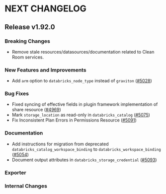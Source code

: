 # NEXT CHANGELOG

## Release v1.92.0

### Breaking Changes

* Remove stale resources/datasources/documentation related to Clean Room services.

### New Features and Improvements

* Add `arm` option to `databricks_node_type` instead of `graviton` ([#5028](https://github.com/databricks/terraform-provider-databricks/pull/5028))

### Bug Fixes

* Fixed syncing of effective fields in plugin framework implementation of share resource ([#4969](https://github.com/databricks/terraform-provider-databricks/pull/4969))
* Mark `storage_location` as read-only in `databricks_catalog` ([#5075](https://github.com/databricks/terraform-provider-databricks/pull/5075))
* Fix Inconsistent Plan Errors in Permissions Resource ([#5091](https://github.com/databricks/terraform-provider-databricks/pull/5091))

### Documentation

* Add instructions for migration from deprecated `databricks_catalog_workspace_binding` to `databricks_workspace_binding` ([#5054](https://github.com/databricks/terraform-provider-databricks/pull/5054))
* Document output attributes in `databricks_storage_credential` ([#5093](https://github.com/databricks/terraform-provider-databricks/pull/5093))

### Exporter

### Internal Changes
